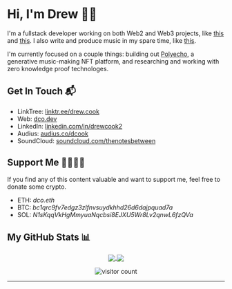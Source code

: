 <!-- markdownlint-disable -->
# Hi, I'm Drew 🤙🏼

I'm a fullstack developer working on both Web2 and Web3 projects, like [this](https://fundraisers.dco.dev) and [this](https://beerbuddy.io). I also write and produce music in my spare time, like [this](https://ipfs.io/ipfs/QmSMT86QpftE3azkeMagsyJ7ynVZY493VP6XM5eo2scttv/A%20Day%20In%20The%20Life.mp3).

I'm currently focused on a couple things: building out [Polyecho][5], a generative music-making NFT platform, and researching and working with zero knowledge proof technologes.

## Get In Touch 📬

- LinkTree: [linktr.ee/drew.cook][6]
- Web: [dco.dev][1]
- LinkedIn: [linkedin.com/in/drewcook2][2]
- Audius: [audius.co/dcook][3]
- SoundCloud: [soundcloud.com/thenotesbetween][4]

## Support Me 🤜🏼🤛🏼

If you find any of this content valuable and want to support me, feel free to donate some crypto.

- ETH: _dco.eth_
- BTC: _bc1qrc9fv7edgz3zlfnvsuydkhhd26d6dajpquad7a_
- SOL: _N1sKqqVkHgMmyuaNqcbsi8EJXU5Wr8Lv2qnwL6fzQVa_

## My GitHub Stats 📊

<p align="center">
	<a href="https://github.com/drewcook">
		<img align="center" src="https://github-readme-stats.vercel.app/api/top-langs/?username=drewcook&langs_count=8&layout=compact&card_width=260" />
	</a>
	<a href="https://github.com/drewcook">
		<img align="center" src="https://github-readme-stats.vercel.app/api?username=drewcook&show_icons=true&theme=dracula" />
	</a>
</p>

<p align="center">
	<img src="https://visitor-badge.glitch.me/badge?page_id=drewcook.drewcook" alt="visitor count"/>
</p>

---

[1]: https://dco.dev/
[2]: https://www.linkedin.com/in/drewcook2/
[3]: https://audius.co/dcook
[4]: https://soundcloud.com/thenotesbetween
[5]: https://polyecho.xyz
[6]: https://linktr.ee/drew.cook
